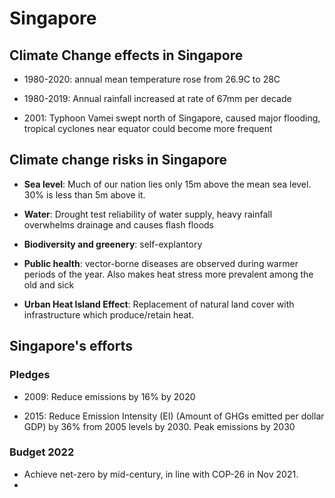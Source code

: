 # Singapore

## Climate Change effects in Singapore

- 1980-2020: annual mean temperature rose from 26.9C to 28C

- 1980-2019: Annual rainfall increased at rate of 67mm per decade

- 2001: Typhoon Vamei swept north of Singapore, caused major flooding, tropical cyclones near equator could become more frequent

## Climate change risks in Singapore

- **Sea level**: Much of our nation lies only 15m above the mean sea level. 30% is less than 5m above it.

- **Water**: Drought test reliability of water supply, heavy rainfall overwhelms drainage and causes flash floods

- **Biodiversity and greenery**: self-explantory

- **Public health**: vector-borne diseases are observed during warmer periods of the year. Also makes heat stress more prevalent among the old and sick

- **Urban Heat Island Effect**: Replacement of natural land cover with infrastructure which produce/retain heat.

## Singapore's efforts

### Pledges

- 2009: Reduce emissions by 16% by 2020

- 2015: Reduce Emission Intensity (EI) (Amount of GHGs emitted per dollar GDP) by 36% from 2005 levels by 2030. Peak emissions by 2030

### Budget 2022

- Achieve net-zero by mid-century, in line with COP-26 in Nov 2021.
- 
